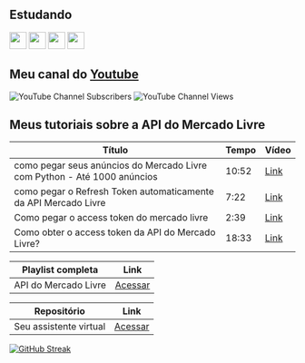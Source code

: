 ## Estudando
<img src="https://cdn.jsdelivr.net/gh/devicons/devicon@latest/icons/python/python-original.svg" width="30" height="30"/> <img src="https://cdn.jsdelivr.net/gh/devicons/devicon@latest/icons/css3/css3-original.svg" width="30" height="30"/> <img src="https://cdn.jsdelivr.net/gh/devicons/devicon@latest/icons/html5/html5-original.svg" width="30" height="30"/> <img src="https://cdn.jsdelivr.net/gh/devicons/devicon@latest/icons/javascript/javascript-original.svg" width="30" height="30"/>

## Meu canal do <a href="https://www.youtube.com/@imparcialista" target="blank">Youtube</a> 
<img alt="YouTube Channel Subscribers" src="https://img.shields.io/youtube/channel/subscribers/UC2vF0_RY5Bqk-tMUJDokHNA?label=Seguidores"> <img alt="YouTube Channel Views" src="https://img.shields.io/youtube/channel/views/UC2vF0_RY5Bqk-tMUJDokHNA?label=Visualiza%C3%A7%C3%B5es">

<h2>Meus tutoriais sobre a API do Mercado Livre</h2>

| Título | Tempo | Vídeo |
| -------- | -------- | -------- |
| como pegar seus anúncios do Mercado Livre com Python - Até 1000 anúncios | 10:52 | <a href="https://youtu.be/hBztnbjf0-I" target="blank">Link</a> |
| como pegar o Refresh Token automaticamente da API Mercado Livre | 7:22 | <a href="https://youtu.be/B8XP-5wwmBs" target="blank">Link</a> |
| Como pegar o access token do mercado livre | 2:39 | <a href="https://youtu.be/l4qpOFXlCmA" target="blank">Link</a> |
| Como obter o access token da API do Mercado Livre? | 18:33 | <a href="https://youtu.be/y_Bo9dzVmv0" target="blank">Link</a> |

| Playlist completa | Link |
| -------- | -------- |
| API do Mercado Livre | <a href="https://www.youtube.com/playlist?list=PL2un9yLp42zNa4vI4ZfQiy3ETDenXPe0T" target="blank">Acessar</a> |

| Repositório | Link |
| -------- | -------- |
| Seu assistente virtual | <a href="https://github.com/imparcialista/seu-assistente-virtual" target="blank">Acessar</a> |

[![GitHub Streak](https://streak-stats.demolab.com?user=imparcialista&theme=dark&hide_border=true&locale=pt_BR&date_format=j%20M%5B%20Y%5D&mode=weekly)](https://git.io/streak-stats)

